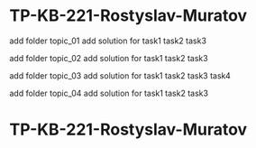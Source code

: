 # TP-KB-221-Rostyslav-Muratov
add folder topic_01
add solution for task1 task2 task3

add folder topic_02
add solution for task1 task2 task3

add folder topic_03
add solution for task1 task2 task3 task4

add folder topic_04
add solution for task1 task2 task3


# TP-KB-221-Rostyslav-Muratov